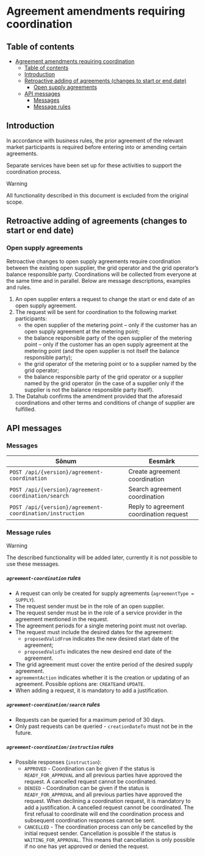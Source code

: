﻿# Agreement amendments requiring coordination

## Table of contents

- [Agreement amendments requiring coordination](#agreement-amendments-requiring-coordination)
  - [Table of contents](#table-of-contents)
  - [Introduction](#introduction)
  - [Retroactive adding of agreements (changes to start or end date)](#retroactive-adding-of-agreements-changes-to-start-or-end-date)
    - [Open supply agreements](#open-supply-agreements)
  - [API messages](#api-messages)
    - [Messages](#messages)
    - [Message rules](#message-rules)

## Introduction

In accordance with business rules, the prior agreement of the relevant market participants is required before entering into or amending certain agreements.

Separate services have been set up for these activities to support the coordination process.

> [!WARNING] 
> All functionality described in this document is excluded from the original scope.

## Retroactive adding of agreements (changes to start or end date)

### Open supply agreements

Retroactive changes to open supply agreements require coordination between the existing open supplier, the grid operator and the grid operator’s balance responsible party. Coordinations will be collected from everyone at the same time and in parallel. Below are message descriptions, examples and rules.

1. An open supplier enters a request to change the start or end date of an open supply agreement.
2. The request will be sent for coordination to the following market participants:
   - the open supplier of the metering point – only if the customer has an open supply agreement at the metering point;
   - the balance responsible party of the open supplier of the metering point – only if the customer has an open supply agreement at the metering point (and the open supplier is not itself the balance responsible party);
   - the grid operator of the metering point or to a supplier named by the grid operator;
   - the balance responsible party of the grid operator or a supplier named by the grid operator (in the case of a supplier only if the supplier is not the balance responsible party itself).
3. The Datahub confirms the amendment provided that the aforesaid coordinations and other terms and conditions of change of supplier are fulfilled.

## API messages

### Messages

| Sõnum                                                    | Eesmärk                                 |
|----------------------------------------------------------|-----------------------------------------|
| `POST /api/{version}/agreement-coordination`             | Create agreement coordination           |
| `POST /api/{version}/agreement-coordination/search`      | Search agreement coordination           |
| `POST /api/{version}/agreement-coordination/instruction` | Reply to agreement coordination request |

### Message rules

> [!WARNING] 
> The described functionality will be added later, currently it is not possible to use these messages.

##### `agreement-coordination` rules

- A request can only be created for supply agreements (`agreementType = SUPPLY`).
- The request sender must be in the role of an open supplier.
- The request sender must be in the role of a service provider in the agreement mentioned in the request.
- The agreement periods for a single metering point must not overlap.
- The request must include the desired dates for the agreement:
  - `proposedValidFrom` indicates the new desired start date of the agreement;
  - `proposedValidTo` indicates the new desired end date of the agreement.
- The grid agreement must cover the entire period of the desired supply agreement.
- `agreementAction` indicates whether it is the creation or updating of an agreement. Possible options are: `CREATE`and `UPDATE`.
- When adding a request, it is mandatory to add a justification.

##### `agreement-coordination/search` rules

- Requests can be queried for a maximum period of 30 days.
- Only past requests can be queried - `creationDateTo` must not be in the future.

##### `agreement-coordination/instruction` rules

- Possible responses (`instruction`):
  - `APPROVED` - Coordination can be given if the status is `READY_FOR_APPROVAL` and all previous parties have approved the request. A cancelled request cannot be coordinated.
  - `DENIED` - Coordination can be given if the status is `READY_FOR_APPROVAL` and all previous parties have approved the request. When declining a coordination request, it is mandatory to add a justification. A cancelled request cannot be coordinated. The first refusal to coordinate will end the coordination process and subsequent coordination responses cannot be sent.
  - `CANCELLED` -  The coordination process can only be cancelled by the initial request sender. Cancellation is possible if the status is `WAITING_FOR_APPROVAL`. This means that cancellation is only possible if no one has yet approved or denied the request.